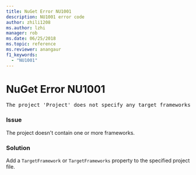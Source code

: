 ```yaml
---
title: NuGet Error NU1001
description: NU1001 error code
author: zhili1208
ms.author: lzhi
manager: rob
ms.date: 06/25/2018
ms.topic: reference
ms.reviewer: anangaur
f1_keywords:
  - "NU1001"
---
```


# NuGet Error NU1001

<pre>The project 'Project' does not specify any target frameworks in 'ProjectFile'</pre>

### Issue
The project doesn't contain one or more frameworks.

### Solution
Add a `TargetFramework` or `TargetFrameworks` property to the specified project file.
